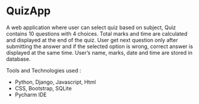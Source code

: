 # QuizApp

A web application where user can select quiz based on subject, Quiz contains 10 questions with 4 choices. Total marks 
and time are calculated and displayed at the end of the quiz. User get next question only after submitting the answer and if the selected 
option is wrong, correct answer is displayed at the same time. User’s name, marks, date and time are stored in database.

Tools and Technologies used :

- Python, Django, Javascript, Html
- CSS, Bootstrap, SQLite
- Pycharm IDE
